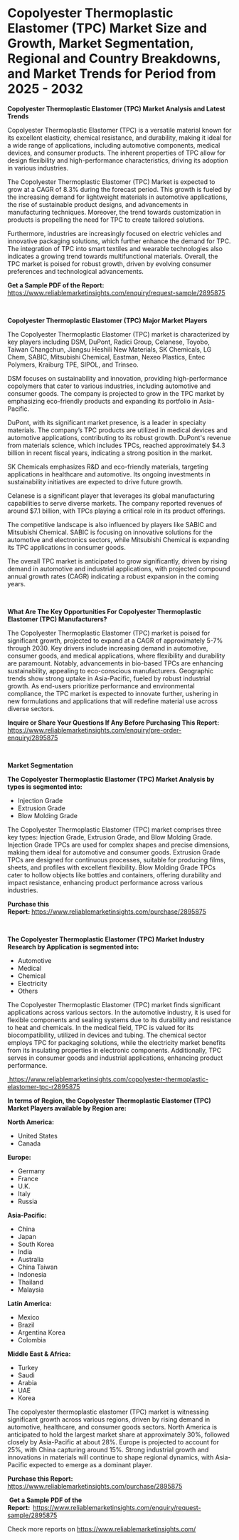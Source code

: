 <p><h1>Copolyester Thermoplastic Elastomer (TPC) Market Size and Growth, Market Segmentation, Regional and Country Breakdowns, and Market Trends for Period from 2025 -  2032</h1></p><p><strong>Copolyester Thermoplastic Elastomer (TPC) Market Analysis and Latest Trends</strong></p>
<p><p>Copolyester Thermoplastic Elastomer (TPC) is a versatile material known for its excellent elasticity, chemical resistance, and durability, making it ideal for a wide range of applications, including automotive components, medical devices, and consumer products. The inherent properties of TPC allow for design flexibility and high-performance characteristics, driving its adoption in various industries.</p><p>The Copolyester Thermoplastic Elastomer (TPC) Market is expected to grow at a CAGR of 8.3% during the forecast period. This growth is fueled by the increasing demand for lightweight materials in automotive applications, the rise of sustainable product designs, and advancements in manufacturing techniques. Moreover, the trend towards customization in products is propelling the need for TPC to create tailored solutions.</p><p>Furthermore, industries are increasingly focused on electric vehicles and innovative packaging solutions, which further enhance the demand for TPC. The integration of TPC into smart textiles and wearable technologies also indicates a growing trend towards multifunctional materials. Overall, the TPC market is poised for robust growth, driven by evolving consumer preferences and technological advancements.</p></p>
<p><strong>Get a Sample PDF of the Report:&nbsp;</strong> <a href="https://www.reliablemarketinsights.com/enquiry/request-sample/2895875?utm_campaign=2177&utm_medium=2&utm_source=Github&utm_content=ia&utm_term=15032025&utm_id=copolyester-thermoplastic-elastomer-tpc">https://www.reliablemarketinsights.com/enquiry/request-sample/2895875</a></p>
<p>&nbsp;</p>
<p><strong>Copolyester Thermoplastic Elastomer (TPC) Major Market Players</strong></p>
<p><p>The Copolyester Thermoplastic Elastomer (TPC) market is characterized by key players including DSM, DuPont, Radici Group, Celanese, Toyobo, Taiwan Changchun, Jiangsu Heshili New Materials, SK Chemicals, LG Chem, SABIC, Mitsubishi Chemical, Eastman, Nexeo Plastics, Entec Polymers, Kraiburg TPE, SIPOL, and Trinseo. </p><p>DSM focuses on sustainability and innovation, providing high-performance copolymers that cater to various industries, including automotive and consumer goods. The company is projected to grow in the TPC market by emphasizing eco-friendly products and expanding its portfolio in Asia-Pacific.</p><p>DuPont, with its significant market presence, is a leader in specialty materials. The company’s TPC products are utilized in medical devices and automotive applications, contributing to its robust growth. DuPont's revenue from materials science, which includes TPCs, reached approximately $4.3 billion in recent fiscal years, indicating a strong position in the market.</p><p>SK Chemicals emphasizes R&D and eco-friendly materials, targeting applications in healthcare and automotive. Its ongoing investments in sustainability initiatives are expected to drive future growth.</p><p>Celanese is a significant player that leverages its global manufacturing capabilities to serve diverse markets. The company reported revenues of around $7.1 billion, with TPCs playing a critical role in its product offerings.</p><p>The competitive landscape is also influenced by players like SABIC and Mitsubishi Chemical. SABIC is focusing on innovative solutions for the automotive and electronics sectors, while Mitsubishi Chemical is expanding its TPC applications in consumer goods.</p><p>The overall TPC market is anticipated to grow significantly, driven by rising demand in automotive and industrial applications, with projected compound annual growth rates (CAGR) indicating a robust expansion in the coming years.</p></p>
<p>&nbsp;</p>
<p><strong>What Are The Key Opportunities For Copolyester Thermoplastic Elastomer (TPC) Manufacturers?</strong></p>
<p><p>The Copolyester Thermoplastic Elastomer (TPC) market is poised for significant growth, projected to expand at a CAGR of approximately 5-7% through 2030. Key drivers include increasing demand in automotive, consumer goods, and medical applications, where flexibility and durability are paramount. Notably, advancements in bio-based TPCs are enhancing sustainability, appealing to eco-conscious manufacturers. Geographic trends show strong uptake in Asia-Pacific, fueled by robust industrial growth. As end-users prioritize performance and environmental compliance, the TPC market is expected to innovate further, ushering in new formulations and applications that will redefine material use across diverse sectors.</p></p>
<p><strong>Inquire or Share Your Questions If Any Before Purchasing This Report:</strong> <a href="https://www.reliablemarketinsights.com/enquiry/pre-order-enquiry/2895875?utm_campaign=2177&utm_medium=2&utm_source=Github&utm_content=ia&utm_term=15032025&utm_id=copolyester-thermoplastic-elastomer-tpc">https://www.reliablemarketinsights.com/enquiry/pre-order-enquiry/2895875</a></p>
<p>&nbsp;</p>
<p><strong>Market Segmentation</strong></p>
<p><strong>The Copolyester Thermoplastic Elastomer (TPC) Market Analysis by types is segmented into:</strong></p>
<p><ul><li>Injection Grade</li><li>Extrusion Grade</li><li>Blow Molding Grade</li></ul></p>
<p><p>The Copolyester Thermoplastic Elastomer (TPC) market comprises three key types: Injection Grade, Extrusion Grade, and Blow Molding Grade. Injection Grade TPCs are used for complex shapes and precise dimensions, making them ideal for automotive and consumer goods. Extrusion Grade TPCs are designed for continuous processes, suitable for producing films, sheets, and profiles with excellent flexibility. Blow Molding Grade TPCs cater to hollow objects like bottles and containers, offering durability and impact resistance, enhancing product performance across various industries.</p></p>
<p><strong>Purchase this Report:&nbsp;</strong><a href="https://www.reliablemarketinsights.com/purchase/2895875?utm_campaign=2177&utm_medium=2&utm_source=Github&utm_content=ia&utm_term=15032025&utm_id=copolyester-thermoplastic-elastomer-tpc">https://www.reliablemarketinsights.com/purchase/2895875</a></p>
<p>&nbsp;</p>
<p><strong>The Copolyester Thermoplastic Elastomer (TPC) Market Industry Research by Application is segmented into:</strong></p>
<p><ul><li>Automotive</li><li>Medical</li><li>Chemical</li><li>Electricity</li><li>Others</li></ul></p>
<p><p>The Copolyester Thermoplastic Elastomer (TPC) market finds significant applications across various sectors. In the automotive industry, it is used for flexible components and sealing systems due to its durability and resistance to heat and chemicals. In the medical field, TPC is valued for its biocompatibility, utilized in devices and tubing. The chemical sector employs TPC for packaging solutions, while the electricity market benefits from its insulating properties in electronic components. Additionally, TPC serves in consumer goods and industrial applications, enhancing product performance.</p></p>
<p><a href="https://www.reliablemarketinsights.com/copolyester-thermoplastic-elastomer-tpc-r2895875?utm_campaign=2177&utm_medium=2&utm_source=Github&utm_content=ia&utm_term=15032025&utm_id=copolyester-thermoplastic-elastomer-tpc">&nbsp;https://www.reliablemarketinsights.com/copolyester-thermoplastic-elastomer-tpc-r2895875</a></p>
<p><strong>In terms of Region, the Copolyester Thermoplastic Elastomer (TPC) Market Players available by Region are:</strong></p>
<p>
    <p> <strong> North America: </strong>
        <ul>
            <li>United States</li>
            <li>Canada</li>
        </ul>
        </p> 
    <p> <strong> Europe: </strong>
        <ul>
            <li>Germany</li>
            <li>France</li>
            <li>U.K.</li>
            <li>Italy</li>
            <li>Russia</li>
        </ul>
        </p> 
    <p> <strong> Asia-Pacific: </strong>
        <ul>
            <li>China</li>
            <li>Japan</li>
            <li>South Korea</li>
            <li>India</li>
            <li>Australia</li>
            <li>China Taiwan</li>
            <li>Indonesia</li>
            <li>Thailand</li>
            <li>Malaysia</li>
        </ul>
        </p> 
    <p> <strong> Latin America: </strong>
        <ul>
            <li>Mexico</li>
            <li>Brazil</li>
            <li>Argentina Korea</li>
            <li>Colombia</li>
        </ul>
        </p> 
    <p> <strong> Middle East & Africa: </strong>
        <ul>
            <li>Turkey</li>
            <li>Saudi</li>
            <li>Arabia</li>
            <li>UAE</li>
            <li>Korea</li>
        </ul>
    </p>
    </p>
<p><p>The copolyester thermoplastic elastomer (TPC) market is witnessing significant growth across various regions, driven by rising demand in automotive, healthcare, and consumer goods sectors. North America is anticipated to hold the largest market share at approximately 30%, followed closely by Asia-Pacific at about 28%. Europe is projected to account for 25%, with China capturing around 15%. Strong industrial growth and innovations in materials will continue to shape regional dynamics, with Asia-Pacific expected to emerge as a dominant player.</p></p>
<p><strong>Purchase this Report: </strong><a href="https://www.reliablemarketinsights.com/purchase/2895875?utm_campaign=2177&utm_medium=2&utm_source=Github&utm_content=ia&utm_term=15032025&utm_id=copolyester-thermoplastic-elastomer-tpc">https://www.reliablemarketinsights.com/purchase/2895875</a></p>
<p>&nbsp;<strong>Get a Sample PDF of the Report:&nbsp;&nbsp;</strong><a href="https://www.reliablemarketinsights.com/enquiry/request-sample/2895875?utm_campaign=2177&utm_medium=2&utm_source=Github&utm_content=ia&utm_term=15032025&utm_id=copolyester-thermoplastic-elastomer-tpc">https://www.reliablemarketinsights.com/enquiry/request-sample/2895875</a></p>
<p><strong></strong></p>
<p>Check more reports on <a href="https://www.reliablemarketinsights.com/?utm_campaign=2177&utm_medium=2&utm_source=Github&utm_content=ia&utm_term=15032025&utm_id=copolyester-thermoplastic-elastomer-tpc">https://www.reliablemarketinsights.com/</a></p>